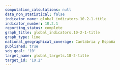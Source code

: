 ```yaml
---
computation_calculations: null
data_non_statistical: false
indicator_name: global_indicators.10-2-1-title
indicator_number: 10.2.1
reporting_status: complete
graph_title: global_indicators.10-2-1-title
graph_type: line
national_geographical_coverage: Cantabria y España
published: true
sdg_goal: '10'
target_name: global_targets.10-2-title
target_id: '10.2'
---
```

